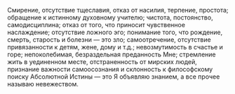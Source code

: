Смирение, отсутствие тщеславия, отказ от насилия, терпение, простота; обращение к истинному духовному учителю; чистота, постоянство, самодисциплина; отказ от того, что приносит чувственное наслаждение; отсутствие ложного эго; понимание того, что рождение, смерть, старость и болезни — это зло; самоотречение, отсутствие привязанности к детям, жене, дому и т.д.; невозмутимость в счастье и горе; непоколебимая, безраздельная преданность Мне; стремление жить в уединенном месте, отстраненность от мирских людей, признание важности самоосознания и склонность к философскому поиску Абсолютной Истины — это Я объявляю знанием, а все прочее называю невежеством.